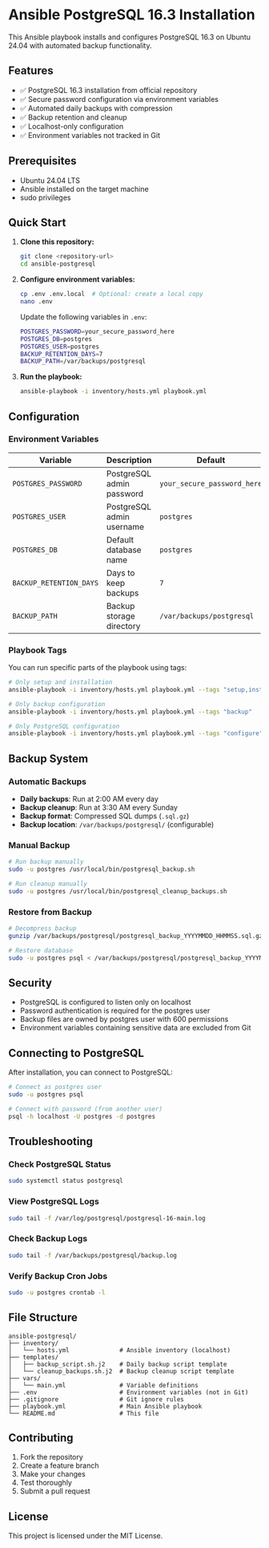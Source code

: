 # Ansible PostgreSQL 16.3 Installation

This Ansible playbook installs and configures PostgreSQL 16.3 on Ubuntu 24.04 with automated backup functionality.

## Features

- ✅ PostgreSQL 16.3 installation from official repository
- ✅ Secure password configuration via environment variables
- ✅ Automated daily backups with compression
- ✅ Backup retention and cleanup
- ✅ Localhost-only configuration
- ✅ Environment variables not tracked in Git

## Prerequisites

- Ubuntu 24.04 LTS
- Ansible installed on the target machine
- sudo privileges

## Quick Start

1. **Clone this repository:**
   ```bash
   git clone <repository-url>
   cd ansible-postgresql
   ```

2. **Configure environment variables:**
   ```bash
   cp .env .env.local  # Optional: create a local copy
   nano .env
   ```
   
   Update the following variables in `.env`:
   ```bash
   POSTGRES_PASSWORD=your_secure_password_here
   POSTGRES_DB=postgres
   POSTGRES_USER=postgres
   BACKUP_RETENTION_DAYS=7
   BACKUP_PATH=/var/backups/postgresql
   ```

3. **Run the playbook:**
   ```bash
   ansible-playbook -i inventory/hosts.yml playbook.yml
   ```

## Configuration

### Environment Variables

| Variable | Description | Default |
|----------|-------------|---------|
| `POSTGRES_PASSWORD` | PostgreSQL admin password | `your_secure_password_here` |
| `POSTGRES_USER` | PostgreSQL admin username | `postgres` |
| `POSTGRES_DB` | Default database name | `postgres` |
| `BACKUP_RETENTION_DAYS` | Days to keep backups | `7` |
| `BACKUP_PATH` | Backup storage directory | `/var/backups/postgresql` |

### Playbook Tags

You can run specific parts of the playbook using tags:

```bash
# Only setup and installation
ansible-playbook -i inventory/hosts.yml playbook.yml --tags "setup,install"

# Only backup configuration
ansible-playbook -i inventory/hosts.yml playbook.yml --tags "backup"

# Only PostgreSQL configuration
ansible-playbook -i inventory/hosts.yml playbook.yml --tags "configure"
```

## Backup System

### Automatic Backups

- **Daily backups**: Run at 2:00 AM every day
- **Backup cleanup**: Run at 3:30 AM every Sunday
- **Backup format**: Compressed SQL dumps (`.sql.gz`)
- **Backup location**: `/var/backups/postgresql/` (configurable)

### Manual Backup

```bash
# Run backup manually
sudo -u postgres /usr/local/bin/postgresql_backup.sh

# Run cleanup manually
sudo -u postgres /usr/local/bin/postgresql_cleanup_backups.sh
```

### Restore from Backup

```bash
# Decompress backup
gunzip /var/backups/postgresql/postgresql_backup_YYYYMMDD_HHMMSS.sql.gz

# Restore database
sudo -u postgres psql < /var/backups/postgresql/postgresql_backup_YYYYMMDD_HHMMSS.sql
```

## Security

- PostgreSQL is configured to listen only on localhost
- Password authentication is required for the postgres user
- Backup files are owned by postgres user with 600 permissions
- Environment variables containing sensitive data are excluded from Git

## Connecting to PostgreSQL

After installation, you can connect to PostgreSQL:

```bash
# Connect as postgres user
sudo -u postgres psql

# Connect with password (from another user)
psql -h localhost -U postgres -d postgres
```

## Troubleshooting

### Check PostgreSQL Status
```bash
sudo systemctl status postgresql
```

### View PostgreSQL Logs
```bash
sudo tail -f /var/log/postgresql/postgresql-16-main.log
```

### Check Backup Logs
```bash
sudo tail -f /var/backups/postgresql/backup.log
```

### Verify Backup Cron Jobs
```bash
sudo -u postgres crontab -l
```

## File Structure

```
ansible-postgresql/
├── inventory/
│   └── hosts.yml              # Ansible inventory (localhost)
├── templates/
│   ├── backup_script.sh.j2    # Daily backup script template
│   └── cleanup_backups.sh.j2  # Backup cleanup script template
├── vars/
│   └── main.yml               # Variable definitions
├── .env                       # Environment variables (not in Git)
├── .gitignore                 # Git ignore rules
├── playbook.yml               # Main Ansible playbook
└── README.md                  # This file
```

## Contributing

1. Fork the repository
2. Create a feature branch
3. Make your changes
4. Test thoroughly
5. Submit a pull request

## License

This project is licensed under the MIT License.
